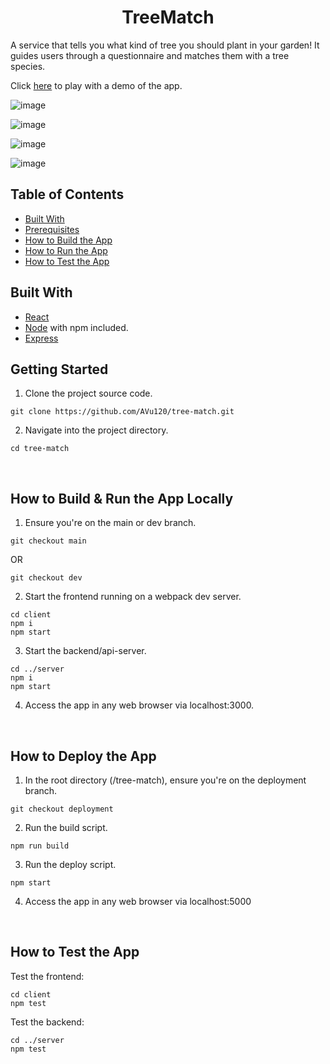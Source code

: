 <h1 align="center">TreeMatch</h1>

A service that tells you what kind of tree you should plant in your garden! It guides users through a questionnaire and matches them with a tree species.

Click [here](https://tree-match.herokuapp.com/) to play with a demo of the app.

![image](https://user-images.githubusercontent.com/38395166/106522015-2eedb580-6533-11eb-81f9-dcffde5d2910.png)

![image](https://user-images.githubusercontent.com/38395166/106522145-58a6dc80-6533-11eb-9a1e-bed394903e98.png)

![image](https://user-images.githubusercontent.com/38395166/106522196-6b211600-6533-11eb-81ae-476ada02525d.png)

![image](https://user-images.githubusercontent.com/38395166/106522240-7f651300-6533-11eb-8fa5-9ff1c8a15ef7.png)
<br/>

## Table of Contents

- [Built With](#built-with)
- [Prerequisites](#prerequisites)
- [How to Build the App](#how-to-build-the-app)
- [How to Run the App](#how-to-run-the-app)
- [How to Test the App](#how-to-test-the-app)
  <br/>

## Built With

- [React](https://reactjs.org/)
- [Node](https://nodejs.org/en/) with npm included.
- [Express](https://expressjs.com/)
  <br/>

## Getting Started

1. Clone the project source code.

```
git clone https://github.com/AVu120/tree-match.git
```

2. Navigate into the project directory.

```
cd tree-match
```

<br/>

## How to Build & Run the App Locally

1. Ensure you're on the main or dev branch.

```
git checkout main
```

OR

```
git checkout dev
```

2. Start the frontend running on a webpack dev server.

```
cd client
npm i
npm start
```

3. Start the backend/api-server.

```
cd ../server
npm i
npm start
```

4. Access the app in any web browser via localhost:3000.

<br/>

## How to Deploy the App

1. In the root directory (/tree-match), ensure you're on the deployment branch.

```
git checkout deployment
```

2. Run the build script.

```
npm run build
```

3. Run the deploy script.

```
npm start
```

4. Access the app in any web browser via localhost:5000

<br/>

## How to Test the App

Test the frontend:

```
cd client
npm test
```

Test the backend:

```
cd ../server
npm test
```
